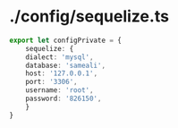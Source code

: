 # ./config/sequelize.ts
```typescript
export let configPrivate = {
    sequelize: {
    dialect: 'mysql',
    database: 'sameali',
    host: '127.0.0.1',
    port: '3306',
    username: 'root',
    password: '826150',        
    }
}
```